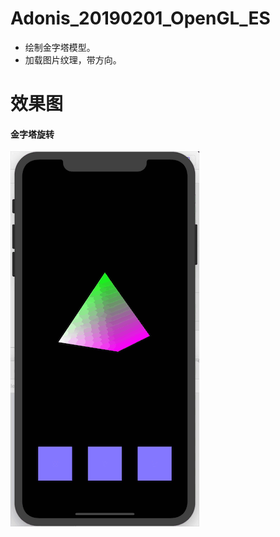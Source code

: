 # Adonis_20190201_OpenGL_ES
* 绘制金字塔模型。
* 加载图片纹理，带方向。


# 效果图

#### 金字塔旋转

![加载图片纹理](https://github.com/HYAdonisCoding/Adonis_20190201_OpenGL_ES/blob/Pyramid/images/金字塔旋转.gif)